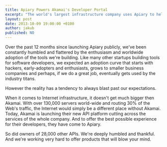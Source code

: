```yaml
---
title: Apiary Powers Akamai's Developer Portal
excerpt: "The world's largest infrastructure company uses Apiary to help them reach developers"
layout: post
date: 2013-10-09 19:00:00 +0100
author: jakub
published: NO
---
```


Over the past 12 months since launching Apiary publicly, we've been constantly humbled and flattered by the enthusiasm and worldwide adoption of the tools we're building. Like many other startups building tools for software developers, we expected an adoption curve that starts with hackers, early-adopters and enthusiasts, grows to smaller business companies and perhaps, if we do a great job, eventually gets used by the industry titans.

However the reality has a tendency to always blast past our expectations.

When it comes to Internet infrastructure, it doesn't get much bigger then Akamai. With over 130,000 servers world-wide and routing 30% of the Web's traffic, the Internet would simply be a different place without Akamai. Today, Akamai is launching their new API platform cutting across the services of the whole company. And to offer the best possible experience for their developers, they have come to Apiary.

So did owners of 28,000 other APIs. We're deeply humbled and thankful. And we're working very hard to offer products that will blow your mind.